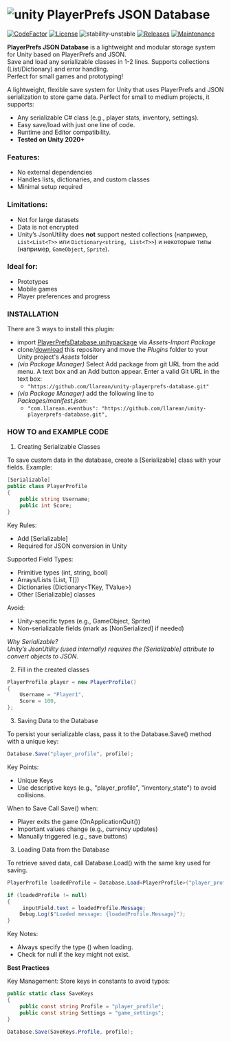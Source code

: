 # ![unity](https://img.shields.io/badge/Unity-100000?style=for-the-badge&logo=unity&logoColor=white)  PlayerPrefs JSON Database

[![CodeFactor](https://www.codefactor.io/repository/github/llarean/unity-playerprefs-database/badge)](https://www.codefactor.io/repository/github/llarean/unity-playerprefs-database)
[![License](https://img.shields.io/badge/license-MIT-green.svg)](https://github.com/llarean/unity-playerprefs-database/blob/master/LICENSE.md)
![stability-unstable](https://img.shields.io/badge/stability-unstable-red.svg)
[![Releases](https://img.shields.io/github/v/release/llarean/unity-playerprefs-database)](https://github.com/llarean/unity-playerprefs-database/releases)
[![Maintenance](https://img.shields.io/badge/Maintained%3F-yes-green.svg)](https://GitHub.com/Naereen/StrapDown.js/graphs/commit-activity)

**PlayerPrefs JSON Database** is a lightweight and modular storage system for Unity based on PlayerPrefs and JSON.  
Save and load any serializable classes in 1-2 lines. Supports collections (List/Dictionary) and error handling.  
Perfect for small games and prototyping!

A lightweight, flexible save system for Unity that uses PlayerPrefs and JSON serialization to store game data. Perfect for small to medium projects, it supports:
- Any serializable C# class (e.g., player stats, inventory, settings).
- Easy save/load with just one line of code.
- Runtime and Editor compatibility.
- **Tested on Unity 2020+**

### Features:
- No external dependencies
- Handles lists, dictionaries, and custom classes
- Minimal setup required

### Limitations:

- Not for large datasets
- Data is not encrypted
- Unity’s JsonUtility does **not** support nested collections (например, `List<List<T>>` или `Dictionary<string, List<T>>`) и некоторые типы (например, `GameObject`, `Sprite`).

### Ideal for:

- Prototypes
- Mobile games
- Player preferences and progress

### INSTALLATION

There are 3 ways to install this plugin:

- import [PlayerPrefsDatabase.unitypackage](https://github.com/llarean/unity-playerprefs-database/releases) via *Assets-Import Package*
- clone/[download](https://github.com/llarean/unity-playerprefs-database/archive/master.zip) this repository and move the *Plugins* folder to your Unity project's *Assets* folder
- *(via Package Manager)* Select Add package from git URL from the add menu. A text box and an Add button appear. Enter a valid Git URL in the text box:
  - `"https://github.com/llarean/unity-playerprefs-database.git"`
- *(via Package Manager)* add the following line to *Packages/manifest.json*:
  - `"com.llarean.eventbus": "https://github.com/llarean/unity-playerprefs-database.git",`

### HOW TO and EXAMPLE CODE

1. Creating Serializable Classes

To save custom data in the database, create a [Serializable] class with your fields. Example:

```csharp
[Serializable]
public class PlayerProfile
{
    public string Username;
    public int Score;
}
```

Key Rules:
- Add [Serializable]
- Required for JSON conversion in Unity

Supported Field Types:
- Primitive types (int, string, bool)
- Arrays/Lists (List<T>, T[])
- Dictionaries (Dictionary<TKey, TValue>)
- Other [Serializable] classes

Avoid:
- Unity-specific types (e.g., GameObject, Sprite)
- Non-serializable fields (mark as [NonSerialized] if needed)

*Why Serializable?  
Unity’s JsonUtility (used internally) requires the [Serializable] attribute to convert objects to JSON.*

2. Fill in the created classes

```csharp
PlayerProfile player = new PlayerProfile()
{
    Username = "Player1",
    Score = 100,
};
```

3. Saving Data to the Database

To persist your serializable class, pass it to the Database.Save() method with a unique key:

```csharp
Database.Save("player_profile", profile);
```
Key Points:
- Unique Keys
- Use descriptive keys (e.g., "player_profile", "inventory_state") to avoid collisions.

When to Save
Call Save() when:
- Player exits the game (OnApplicationQuit())
- Important values change (e.g., currency updates)
- Manually triggered (e.g., save buttons)

3. Loading Data from the Database

To retrieve saved data, call Database.Load<T>() with the same key used for saving.

```csharp
PlayerProfile loadedProfile = Database.Load<PlayerProfile>("player_profile");  

if (loadedProfile != null)  
{
    _inputField.text = loadedProfile.Message;  
    Debug.Log($"Loaded message: {loadedProfile.Message}");  
}
```

Key Notes:
- Always specify the type (<UserData>) when loading.
- Check for null if the key might not exist.

**Best Practices**

Key Management: Store keys in constants to avoid typos:

```csharp
public static class SaveKeys 
{
    public const string Profile = "player_profile";
    public const string Settings = "game_settings";
}
```

```csharp
Database.Save(SaveKeys.Profile, profile);
```
